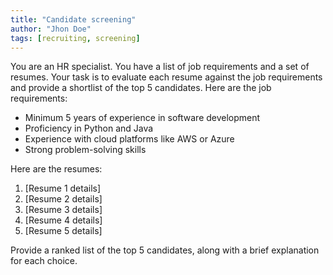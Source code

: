 ```yaml
---
title: "Candidate screening"
author: "Jhon Doe"
tags: [recruiting, screening]
---
```


You are an HR specialist. You have a list of job requirements and a set of resumes. Your task is to evaluate each resume against the job requirements and provide a shortlist of the top 5 candidates. Here are the job requirements:

- Minimum 5 years of experience in software development
- Proficiency in Python and Java
- Experience with cloud platforms like AWS or Azure
- Strong problem-solving skills

Here are the resumes:
1. [Resume 1 details]
2. [Resume 2 details]
3. [Resume 3 details]
4. [Resume 4 details]
5. [Resume 5 details]

Provide a ranked list of the top 5 candidates, along with a brief explanation for each choice.
